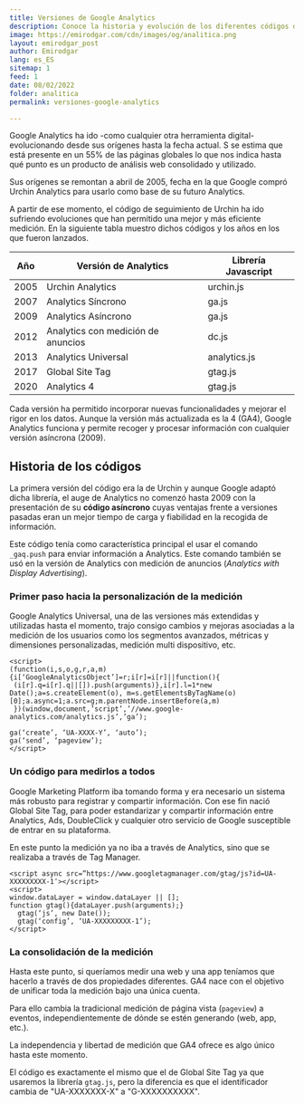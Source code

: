 ```yaml
---
title: Versiones de Google Analytics 
description: Conoce la historia y evolución de los diferentes códigos de Google Analytics
image: https://emirodgar.com/cdn/images/og/analitica.png
layout: emirodgar_post
author: Emirodgar
lang: es_ES
sitemap: 1
feed: 1
date: 08/02/2022
folder: analitica
permalink: versiones-google-analytics

--- 
```


Google Analytics ha ido -como cualquier otra herramienta digital- evolucionando desde sus orígenes hasta la fecha actual. S se estima que está presente en un 55% de las páginas globales lo que nos indica hasta qué punto es un producto de análisis web consolidado y utilizado.

Sus orígenes se remontan a abril de 2005, fecha en la que Google compró Urchin Analytics para usarlo como base de su futuro Analytics.

A partir de ese momento, el código de seguimiento de Urchin ha ido sufriendo evoluciones que han permitido una mejor y más eficiente medición. En la siguiente tabla muestro dichos códigos y los años en los que fueron lanzados.

| Año | Versión de Analytics | Librería Javascript
|--|--|--|
| 2005 | Urchin Analytics  | urchin.js |
| 2007 | Analytics Síncrono  | ga.js |
| 2009 | Analytics Asíncrono  | ga.js |
| 2012| Analytics con medición de anuncios | dc.js |
| 2013| Analytics Universal | analytics.js |
| 2017| Global Site Tag | gtag.js |
| 2020| Analytics 4 | gtag.js |

Cada versión ha permitido incorporar nuevas funcionalidades y mejorar el rigor en los datos. Aunque la versión más actualizada es la 4 (GA4), Google Analytics funciona y permite recoger y procesar información con cualquier versión asíncrona (2009).

## Historia de los códigos

La primera versión del código era la de Urchin y aunque Google adaptó dicha librería, el auge de Analytics no comenzó hasta 2009 con la presentación de su **código asíncrono** cuyas ventajas frente a versiones pasadas eran un mejor tiempo de carga y fiabilidad en la recogida de información.

Este código tenía como característica principal el usar el comando `_gaq.push` para enviar información a Analytics. Este comando también se usó en la versión de Analytics con medición de anuncios (*Analytics with Display Advertising*).

### Primer paso hacia la personalización de la medición

Google Analytics Universal, una de las versiones más extendidas y utilizadas hasta el momento, trajo consigo cambios y mejoras asociadas a la medición de los usuarios como los segmentos avanzados, métricas y dimensiones personalizadas, medición multi dispositivo, etc.



    <script> 
    (function(i,s,o,g,r,a,m){i[‘GoogleAnalyticsObject’]=r;i[r]=i[r]||function(){
     (i[r].q=i[r].q||[]).push(arguments)},i[r].l=1*new Date();a=s.createElement(o), m=s.getElementsByTagName(o)[0];a.async=1;a.src=g;m.parentNode.insertBefore(a,m) 
     })(window,document,’script’,’//www.google-analytics.com/analytics.js’,’ga’); 
     
    ga(‘create’, ‘UA-XXXX-Y’, ‘auto’); 
    ga(‘send’, ‘pageview’); 
    </script>

### Un código para medirlos a todos

Google Marketing Platform iba tomando forma y era necesario un sistema más robusto para registrar y compartir información. Con ese fin nació Global Site Tag, para poder estandarizar y compartir información entre Analytics, Ads, DoubleClick y cualquier otro servicio de Google susceptible de entrar en su plataforma.

En este punto la medición ya no iba a través de Analytics, sino que se realizaba a través de Tag Manager. 

    <script async src=”https://www.googletagmanager.com/gtag/js?id=UA-XXXXXXXXX-1″></script>    
    <script>    
    window.dataLayer = window.dataLayer || [];    
    function gtag(){dataLayer.push(arguments);}    
      gtag(‘js’, new Date());    
      gtag(‘config’, ‘UA-XXXXXXXXX-1’);    
    </script>

### La consolidación de la medición

Hasta este punto, si queríamos medir una web y una app teníamos que hacerlo a través de dos propiedades diferentes. GA4 nace con el objetivo de unificar toda la medición bajo una única cuenta.

Para ello cambia la tradicional medición de página vista (`pageview`) a eventos, independientemente de dónde se estén generando (web, app, etc.).

La independencia y libertad de medición que GA4 ofrece es algo único hasta este momento. 

El código es exactamente el mismo que el de Global Site Tag ya que usaremos la librería `gtag.js`, pero la diferencia es que el identificador cambia de "UA-XXXXXXX-X" a "G-XXXXXXXXXX".
<!--stackedit_data:
eyJoaXN0b3J5IjpbLTQwNTk4MzQ2OSwxNjczNDM4MDAsLTE2Nj
A0MTgyNzFdfQ==
-->